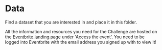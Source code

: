 # Data

Find a dataset that you are interested in and place it in this folder.

All the information and resources you need for the Challenge are hosted on the [Eventbrite landing page](https://www.eventbrite.co.uk/e/annes-student-analysis-challenge-tickets-257061817817) under 'Access the event'. You need to be logged into Eventbrite with the email address you signed up with to view it!


